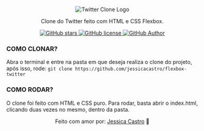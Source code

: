 <p align="center">
  <img src="https://i.pinimg.com/originals/d1/8c/b0/d18cb00e69dd2062fbdb5916ea0edd58.png" title="Twitter Clone" alt="Twitter Clone Logo">
</p>
<p align="center">Clone do Twitter feito com HTML e CSS Flexbox.</p>

<p align="center">
<a href="https://github.com/jessicacastro/flexbox-twitter/stargazers">
  <img alt="GitHub stars" src="https://img.shields.io/github/stars/jessicacastro/flexbox-twitter?style=plastic">
</a>
   
<a href="https://github.com/jessicacastro/flexbox-twitter/blob/master/LICENSE">
  <img alt="GitHub license" src="https://img.shields.io/github/license/jessicacastro/flexbox-twitter?style=plastic">
</a>  
<a href="https://github.com/jessicacastro/">
<img alt="GitHub Author" src="https://img.shields.io/badge/Author-Jessica%20Castro-blue?style=plastic">
</a>




</p>

### COMO CLONAR?
Abra o terminal e entre na pasta em que deseja realiza o clone do projeto, após isso, rode:
```git clone https://github.com/jessicacastro/flexbox-twitter```

### COMO RODAR?

<p>O clone foi feito com HTML e CSS puro. Para rodar, basta abrir o index.html, clicando duas vezes no mesmo, dentro da pasta.</p>

<p align="center">Feito com amor por: <a href="https://github.com/jessicacastro/">Jessica Castro</a> 💙</p>
